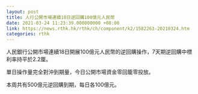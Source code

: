 ```yaml
---
layout: post
title: 人行公開市場連續18日逆回購100億元人民幣
date: 2021-03-24 11:23:39.000000000 +08:00
link: https://news.rthk.hk/rthk/ch/component/k2/1582263-20210324.htm
categories: rthk
---
```


人民銀行公開市場連續18日開展100億元人民幣的逆回購操作，7天期逆回購中標利率持平於2.2厘。

單日操作量完全對沖到期量，今日公開市場資金零回籠零投放。

本周共有500億元逆回購到期，每日各100億元。
